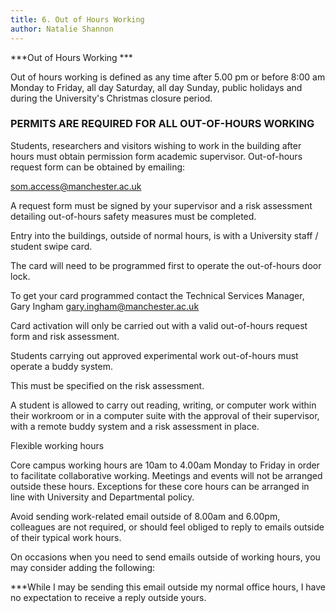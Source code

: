 ```yaml
---
title: 6. Out of Hours Working
author: Natalie Shannon 
---
```


***Out of Hours Working ***
 
Out of hours working is defined as any time after 5.00 pm or before 8:00
am Monday to Friday, all day Saturday, all day Sunday, public holidays
and during the University's Christmas closure period.

### PERMITS ARE REQUIRED FOR ALL OUT-OF-HOURS WORKING

Students, researchers and visitors wishing to work in the building after
hours must obtain permission form academic supervisor. Out-of-hours
request form can be obtained by emailing:

<som.access@manchester.ac.uk>

A request form must be signed by your supervisor and a risk assessment
detailing out-of-hours safety measures must be completed.

Entry into the buildings, outside of normal hours, is with a University
staff / student swipe card.

The card will need to be programmed first to operate the out-of-hours
door lock.

To get your card programmed contact the Technical Services Manager, Gary
Ingham <gary.ingham@manchester.ac.uk>

Card activation will only be carried out with a valid out-of-hours
request form and risk assessment.

Students carrying out approved experimental work out-of-hours must
operate a buddy system.

This must be specified on the risk assessment.

A student is allowed to carry out reading, writing, or computer work
within their workroom or in a computer suite with the approval of their
supervisor, with a remote buddy system and a risk assessment in place.


Flexible working hours

Core campus working hours are 10am to 4.00am Monday to Friday in order to facilitate collaborative working. Meetings and events will not be arranged outside these hours. Exceptions for these core hours can be arranged in line with University and Departmental policy.

Avoid sending work-related email outside of 8.00am and 6.00pm, colleagues are not required, or should feel obliged to reply to emails outside of their typical work hours.

On occasions when you need to send emails outside of working hours, you may consider adding the following:

***While I may be sending this email outside my normal office hours, I have no expectation to receive a reply outside yours.

